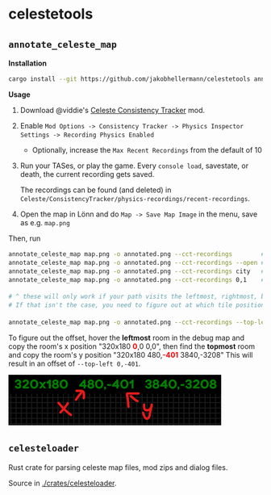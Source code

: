 # celestetools

## `annotate_celeste_map`

**Installation**
```sh
cargo install --git https://github.com/jakobhellermann/celestetools annotate_celeste_map
```

**Usage**

1. Download @viddie's [Celeste Consistency Tracker](https://gamebanana.com/mods/358978) mod.
2. Enable `Mod Options -> Consistency Tracker -> Physics Inspector Settings -> Recording Physics Enabled`
    - Optionally, increase the `Max Recent Recordings` from the default of 10
3. Run your TASes, or play the game. Every `console load`, savestate, or death, the current recording gets saved.
   
   The recordings can be found (and deleted) in `Celeste/ConsistencyTracker/physics-recordings/recent-recordings`.
4. Open the map in Lönn and do `Map -> Save Map Image` in the menu, save as e.g. `map.png`


Then, run
```sh
annotate_celeste_map map.png -o annotated.png --cct-recordings        # annotate with every recent path
annotate_celeste_map map.png -o annotated.png --cct-recordings --open # annotate and open in image viewer afterwards
annotate_celeste_map map.png -o annotated.png --cct-recordings city   # annotate with every path from a chapter matching the name 'city'
annotate_celeste_map map.png -o annotated.png --cct-recordings 0,1    # annotate with the last two paths

# ^ these will only work if your path visits the leftmost, rightmost, bottommost and topmost room in the map.
# If that isn't the case, you need to figure out at which tile position the topleft corner of the map begins.

annotate_celeste_map map.png -o annotated.png --cct-recordings --top-left 0,-401
```

To figure out the offset, hover the **leftmost** room in the debug map and copy the room's x position "320x180  <span style="color:red">**0**</span>,0  0,0", then find the **topmost** room and copy the room's y position "320x180 480,<span style="color:red">**-401**</span> 3840,-3208"
This will result in an offset of `--top-left 0,-401`.

<img src="./docs/room_pos_xy.png" height="100">

## `celesteloader`

Rust crate for parsing celeste map files, mod zips and dialog files.

Source in [./crates/celesteloader](./crates/celesteloader/).